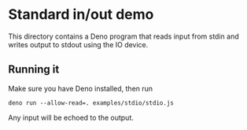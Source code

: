 # Standard in/out demo

This directory contains a Deno program that reads input from stdin and writes
output to stdout using the IO device.

## Running it

Make sure you have Deno installed, then run

    deno run --allow-read=. examples/stdio/stdio.js

Any input will be echoed to the output.

